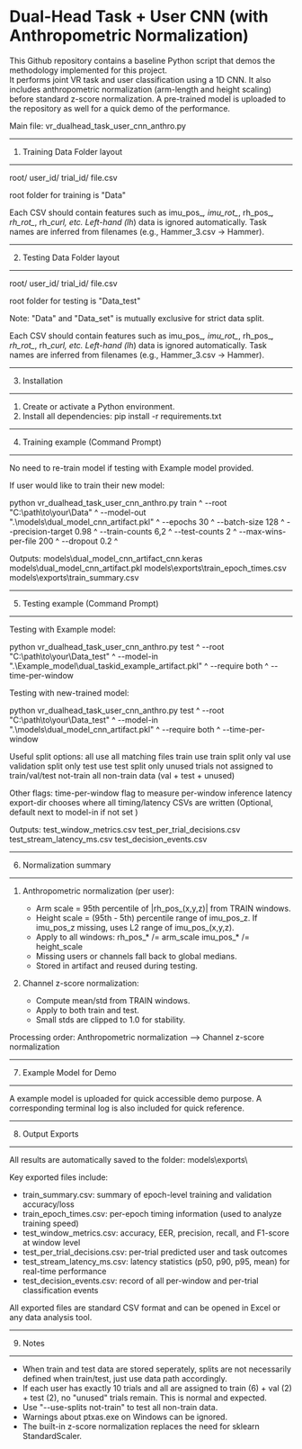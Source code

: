 Dual-Head Task + User CNN (with Anthropometric Normalization)
=============================================================

This Github repository contains a baseline Python script that demos the methodology implemented for this project.  
It performs joint VR task and user classification using a 1D CNN. It also includes anthropometric normalization
(arm-length and height scaling) before standard z-score normalization. A pre-trained model is uploaded to the repository
as well for a quick demo of the performance.

Main file:
    vr_dualhead_task_user_cnn_anthro.py

-------------------------------------------------------------
1.  Training Data Folder layout
-------------------------------------------------------------
root/
  user_id/
    trial_id/
      file.csv

root folder for training is "Data"

Each CSV should contain features such as imu_pos_*, imu_rot_*, rh_pos_*, rh_rot_*,
rh_*_curl, etc.  Left-hand (lh_*) data is ignored automatically.
Task names are inferred from filenames (e.g., Hammer_3.csv -> Hammer).

-------------------------------------------------------------
2.  Testing Data Folder layout
-------------------------------------------------------------
root/
  user_id/
    trial_id/
      file.csv

root folder for testing is "Data_test"

Note: "Data" and "Data_set" is mutually exclusive for strict data split.

Each CSV should contain features such as imu_pos_*, imu_rot_*, rh_pos_*, rh_rot_*,
rh_*_curl, etc.  Left-hand (lh_*) data is ignored automatically.
Task names are inferred from filenames (e.g., Hammer_3.csv -> Hammer).

-------------------------------------------------------------
3.  Installation
-------------------------------------------------------------
1)  Create or activate a Python environment.
2)  Install all dependencies:
        pip install -r requirements.txt


-------------------------------------------------------------
4.  Training example (Command Prompt)
-------------------------------------------------------------
No need to re-train model if testing with Example model provided.

If user would like to train their new model:

python vr_dualhead_task_user_cnn_anthro.py train ^
  --root "C:\path\to\your\Data" ^
  --model-out ".\models\dual_model_cnn_artifact.pkl" ^
  --epochs 30 ^
  --batch-size 128 ^
  --precision-target 0.98 ^
  --train-counts 6,2 ^
  --test-counts 2 ^
  --max-wins-per-file 200 ^
  --dropout 0.2 ^

Outputs:
  models\dual_model_cnn_artifact_cnn.keras
  models\dual_model_cnn_artifact.pkl
  models\exports\train_epoch_times.csv
  models\exports\train_summary.csv


-------------------------------------------------------------
5.  Testing example (Command Prompt)
-------------------------------------------------------------
Testing with Example model:

python vr_dualhead_task_user_cnn_anthro.py test ^
  --root "C:\path\to\your\Data_test" ^
  --model-in ".\Example_model\dual_taskid_example_artifact.pkl" ^
  --require both ^
  --time-per-window

Testing with new-trained model:

python vr_dualhead_task_user_cnn_anthro.py test ^
  --root "C:\path\to\your\Data_test" ^
  --model-in ".\models\dual_model_cnn_artifact.pkl" ^
  --require both ^
  --time-per-window


Useful split options:
  all          use all matching files
  train        use train split only
  val          use validation split only
  test         use test split only
  unused       trials not assigned to train/val/test
  not-train    all non-train data (val + test + unused)

Other flags:
time-per-window      flag to measure per-window inference latency
export-dir <path>    chooses where all timing/latency CSVs are written   (Optional, default next to model-in if not set )


Outputs:
  test_window_metrics.csv
  test_per_trial_decisions.csv
  test_stream_latency_ms.csv
  test_decision_events.csv


-------------------------------------------------------------
6.  Normalization summary
-------------------------------------------------------------
1) Anthropometric normalization (per user):
   - Arm scale = 95th percentile of |rh_pos_(x,y,z)| from TRAIN windows.
   - Height scale = (95th - 5th) percentile range of imu_pos_z.
     If imu_pos_z missing, uses L2 range of imu_pos_(x,y,z).
   - Apply to all windows:
        rh_pos_* /= arm_scale
        imu_pos_* /= height_scale
   - Missing users or channels fall back to global medians.
   - Stored in artifact and reused during testing.

2) Channel z-score normalization:
   - Compute mean/std from TRAIN windows.
   - Apply to both train and test.
   - Small stds are clipped to 1.0 for stability.

Processing order:
   Anthropometric normalization  -->  Channel z-score normalization


-------------------------------------------------------------
7.  Example Model for Demo
-------------------------------------------------------------
A example model is uploaded for quick accessible demo purpose. A corresponding terminal log is also
included for quick reference.


-------------------------------------------------------------
8.  Output Exports
-------------------------------------------------------------
All results are automatically saved to the folder:
models\exports\

Key exported files include:
- train_summary.csv:  summary of epoch-level training and validation accuracy/loss
- train_epoch_times.csv:  per-epoch timing information (used to analyze training speed)
- test_window_metrics.csv:  accuracy, EER, precision, recall, and F1-score at window level
- test_per_trial_decisions.csv:  per-trial predicted user and task outcomes
- test_stream_latency_ms.csv:  latency statistics (p50, p90, p95, mean) for real-time performance
- test_decision_events.csv:  record of all per-window and per-trial classification events


All exported files are standard CSV format and can be opened in Excel or any data analysis tool.


-------------------------------------------------------------
9.  Notes
-------------------------------------------------------------
- When train and test data are stored seperately, splits are not
  necessarily defined when train/test, just use data path accordingly. 
- If each user has exactly 10 trials and all are assigned to
  train (6) + val (2) + test (2), no "unused" trials remain.
  This is normal and expected.
- Use "--use-splits not-train" to test all non-train data.
- Warnings about ptxas.exe on Windows can be ignored.
- The built-in z-score normalization replaces the need for
  sklearn StandardScaler.
